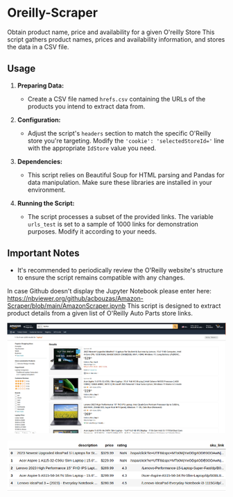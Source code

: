 # Oreilly-Scraper
Obtain product name, price and availability for a given O'reilly Store 
This script gathers product names, prices and availability information, and stores the data in a CSV file.

## Usage

1. **Preparing Data:**
   - Create a CSV file named `hrefs.csv` containing the URLs of the products you intend to extract data from.

2. **Configuration:**
   - Adjust the script's `headers` section to match the specific O'Reilly store you're targeting. Modify the `'cookie': 'selectedStoreId='` line with the appropriate `IdStore` value you need.

3. **Dependencies:**
   - This script relies on Beautiful Soup for HTML parsing and Pandas for data manipulation. Make sure these libraries are installed in your environment.

4. **Running the Script:**
   - The script processes a subset of the provided links. The variable `urls_test` is set to a sample of 1000 links for demonstration purposes. Modify it according to your needs.

## Important Notes

- It's recommended to periodically review the O'Reilly website's structure to ensure the script remains compatible with any changes.


In case Github doesn't display the Jupyter Notebook please enter here: https://nbviewer.org/github/acbouzas/Amazon-Scraper/blob/main/AmazonScraper.ipynb
This script is designed to extract product details from a given list of O'Reilly Auto Parts store links. 

![amazon_screenshot](https://github.com/acbouzas/Amazon-Scraper/blob/main/images/AmazonScreenshot.png)

![df_example](https://github.com/acbouzas/Amazon-Scraper/blob/main/images/dfscreenshot.png)

